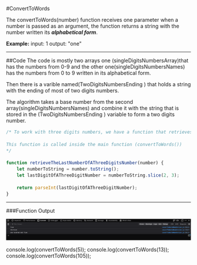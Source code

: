 #ConvertToWords

The convertToWords(number) function receives one parameter when a number is passed as an argument, the function returns a string with the number written its ***alphabetical form***. 

**Example:**
input: 1
output: "one"

---
##Code 
The code is mostly two arrays one (singleDigitsNumbersArray)that has the numbers from 0-9 and the other one(singleDigitsNumbersNames) has the numbers from 0 to 9 written in its alphabetical form. 

Then there is a varible named(TwoDigitsNumbersEnding ) that holds a string with the ending of most of two digits numbers.

The algorithm takes a base number from the second array(singleDigitsNumbersNames) and combine it with the string that is stored in the (TwoDigitsNumbersEnding ) variable to form a two digits number. 

```JavaScript 
/* To work with three digits numbers, we have a function that retrieves the last digit from the number that has been passed to the function and then it is  treated the same way as an one digit number. 

This function is called inside the main function (convertToWords())
*/

function retrieveTheLastNumberOfAThreeDigitsNumber(number) {
    let numberToString = number.toString();
    let lastDigitOfAThreeDigitNumber = numberToString.slice(2, 3);

    return parseInt(lastDigitOfAThreeDigitNumber);
}

```
---

###Function Output

![output](images/convertToWordsOutput.jpg)

console.log(convertToWords(5));
console.log(convertToWords(13));
console.log(convertToWords(105));
